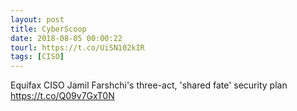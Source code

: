 ```yaml
---
layout: post
title: CyberScoop
date: 2018-08-05 00:00:22
tourl: https://t.co/UiSN102kIR
tags: [CISO]
---
```

Equifax CISO Jamil Farshchi's three-act, 'shared fate' security plan https://t.co/Q09v7GxT0N